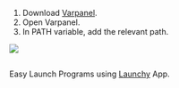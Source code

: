 1. Download [Varpanel](http://implbits.com/products/varpanel/).
2. Open Varpanel.
3. In PATH variable, add the relevant path.

![](http://i.imgur.com/RqgGcf5.gif)

## []()

Easy Launch Programs using [Launchy](http://www.launchy.net/) App.